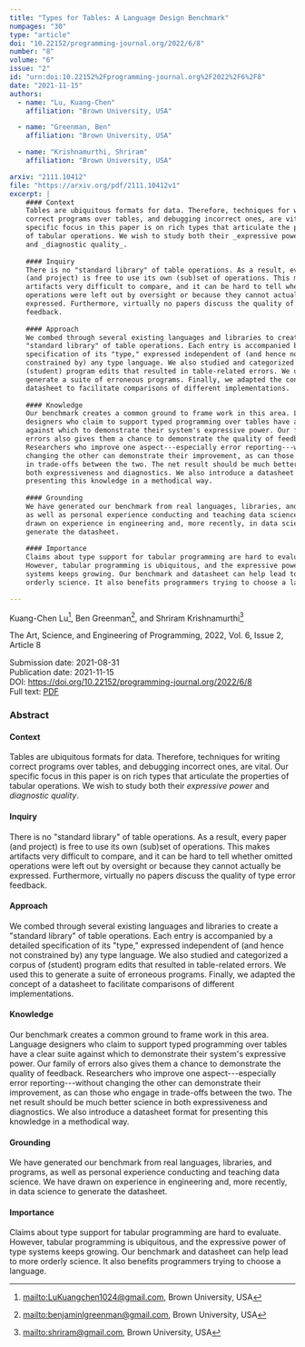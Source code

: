 ```yaml
---
title: "Types for Tables: A Language Design Benchmark"
numpages: "30"
type: "article"
doi: "10.22152/programming-journal.org/2022/6/8"
number: "8"
volume: "6"
issue: "2"
id: "urn:doi:10.22152%2Fprogramming-journal.org%2F2022%2F6%2F8"
date: "2021-11-15"
authors: 
  - name: "Lu, Kuang-Chen"
    affiliation: "Brown University, USA"

  - name: "Greenman, Ben"
    affiliation: "Brown University, USA"

  - name: "Krishnamurthi, Shriram"
    affiliation: "Brown University, USA"

arxiv: "2111.10412"
file: "https://arxiv.org/pdf/2111.10412v1"
excerpt: |
    #### Context
    Tables are ubiquitous formats for data. Therefore, techniques for writing
    correct programs over tables, and debugging incorrect ones, are vital. Our
    specific focus in this paper is on rich types that articulate the properties
    of tabular operations. We wish to study both their _expressive power_
    and _diagnostic quality_.
    
    #### Inquiry
    There is no "standard library" of table operations. As a result, every paper
    (and project) is free to use its own (sub)set of operations. This makes
    artifacts very difficult to compare, and it can be hard to tell whether omitted
    operations were left out by oversight or because they cannot actually be
    expressed. Furthermore, virtually no papers discuss the quality of type error
    feedback.
    
    #### Approach
    We combed through several existing languages and libraries to create a
    "standard library" of table operations. Each entry is accompanied by a detailed
    specification of its "type," expressed independent of (and hence not
    constrained by) any type language. We also studied and categorized a corpus of
    (student) program edits that resulted in table-related errors. We used this to
    generate a suite of erroneous programs. Finally, we adapted the concept of a
    datasheet to facilitate comparisons of different implementations.
    
    #### Knowledge
    Our benchmark creates a common ground to frame work in this area. Language
    designers who claim to support typed programming over tables have a clear suite
    against which to demonstrate their system's expressive power. Our family of
    errors also gives them a chance to demonstrate the quality of feedback.
    Researchers who improve one aspect---especially error reporting---without
    changing the other can demonstrate their improvement, as can those who engage
    in trade-offs between the two. The net result should be much better science in
    both expressiveness and diagnostics. We also introduce a datasheet format for
    presenting this knowledge in a methodical way.
    
    #### Grounding
    We have generated our benchmark from real languages, libraries, and programs,
    as well as personal experience conducting and teaching data science. We have
    drawn on experience in engineering and, more recently, in data science to
    generate the datasheet.
    
    #### Importance
    Claims about type support for tabular programming are hard to evaluate.
    However, tabular programming is ubiquitous, and the expressive power of type
    systems keeps growing. Our benchmark and datasheet can help lead to more
    orderly science. It also benefits programmers trying to choose a language.

---
```

Kuang-Chen Lu[^1], Ben Greenman[^2], and Shriram Krishnamurthi[^3]

The Art, Science, and Engineering of Programming, 2022, Vol. 6, Issue 2, Article 8

Submission date: 2021-08-31  
Publication date: 2021-11-15  
DOI: <https://doi.org/10.22152/programming-journal.org/2022/6/8>  
Full text: [PDF](https://arxiv.org/pdf/2111.10412v1)  


### Abstract
#### Context
Tables are ubiquitous formats for data. Therefore, techniques for writing
correct programs over tables, and debugging incorrect ones, are vital. Our
specific focus in this paper is on rich types that articulate the properties
of tabular operations. We wish to study both their _expressive power_
and _diagnostic quality_.

#### Inquiry
There is no "standard library" of table operations. As a result, every paper
(and project) is free to use its own (sub)set of operations. This makes
artifacts very difficult to compare, and it can be hard to tell whether omitted
operations were left out by oversight or because they cannot actually be
expressed. Furthermore, virtually no papers discuss the quality of type error
feedback.

#### Approach
We combed through several existing languages and libraries to create a
"standard library" of table operations. Each entry is accompanied by a detailed
specification of its "type," expressed independent of (and hence not
constrained by) any type language. We also studied and categorized a corpus of
(student) program edits that resulted in table-related errors. We used this to
generate a suite of erroneous programs. Finally, we adapted the concept of a
datasheet to facilitate comparisons of different implementations.

#### Knowledge
Our benchmark creates a common ground to frame work in this area. Language
designers who claim to support typed programming over tables have a clear suite
against which to demonstrate their system's expressive power. Our family of
errors also gives them a chance to demonstrate the quality of feedback.
Researchers who improve one aspect---especially error reporting---without
changing the other can demonstrate their improvement, as can those who engage
in trade-offs between the two. The net result should be much better science in
both expressiveness and diagnostics. We also introduce a datasheet format for
presenting this knowledge in a methodical way.

#### Grounding
We have generated our benchmark from real languages, libraries, and programs,
as well as personal experience conducting and teaching data science. We have
drawn on experience in engineering and, more recently, in data science to
generate the datasheet.

#### Importance
Claims about type support for tabular programming are hard to evaluate.
However, tabular programming is ubiquitous, and the expressive power of type
systems keeps growing. Our benchmark and datasheet can help lead to more
orderly science. It also benefits programmers trying to choose a language.


[^1]: <mailto:LuKuangchen1024@gmail.com>, Brown University, USA
[^2]: <mailto:benjaminlgreenman@gmail.com>, Brown University, USA
[^3]: <mailto:shriram@gmail.com>, Brown University, USA
